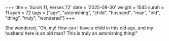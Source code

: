 +++
title = 'Surah 11, Verses 72'
date = '2025-08-30'
weight = 1545
surah = 11
ayah = 72
tags = ["age", "astonishing", "child", "husband", "man", "old", "thing", "truly", "wondered"]
+++

She wondered, “Oh, my! How can I have a child in this old age, and my husband here is an old man? This is truly an astonishing thing!”